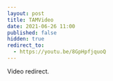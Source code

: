 ```yaml
---
layout: post
title: TAMVideo
date: 2021-06-26 11:00
published: false
hidden: true
redirect_to:
  - https://youtu.be/8GpHpfjquoQ
---
```


Video redirect.